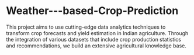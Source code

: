 # Weather---based-Crop-Prediction
This project aims to use cutting-edge data analytics techniques to transform crop forecasts and yield estimation in Indian agriculture. Through the integration of various datasets that include crop production statistics and recommendations, we build an extensive agricultural knowledge base. 
